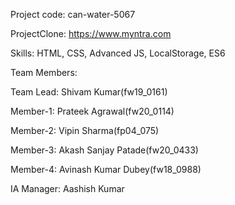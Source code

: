 

Project code: can-water-5067

ProjectClone: https://www.myntra.com

Skills: HTML, CSS, Advanced JS, LocalStorage, ES6

Team Members:

Team Lead: Shivam Kumar(fw19_0161)

Member-1: Prateek Agrawal(fw20_0114)

Member-2: Vipin Sharma(fp04_075)

Member-3: Akash Sanjay Patade(fw20_0433)

Member-4: Avinash Kumar Dubey(fw18_0988)

IA Manager: Aashish Kumar
